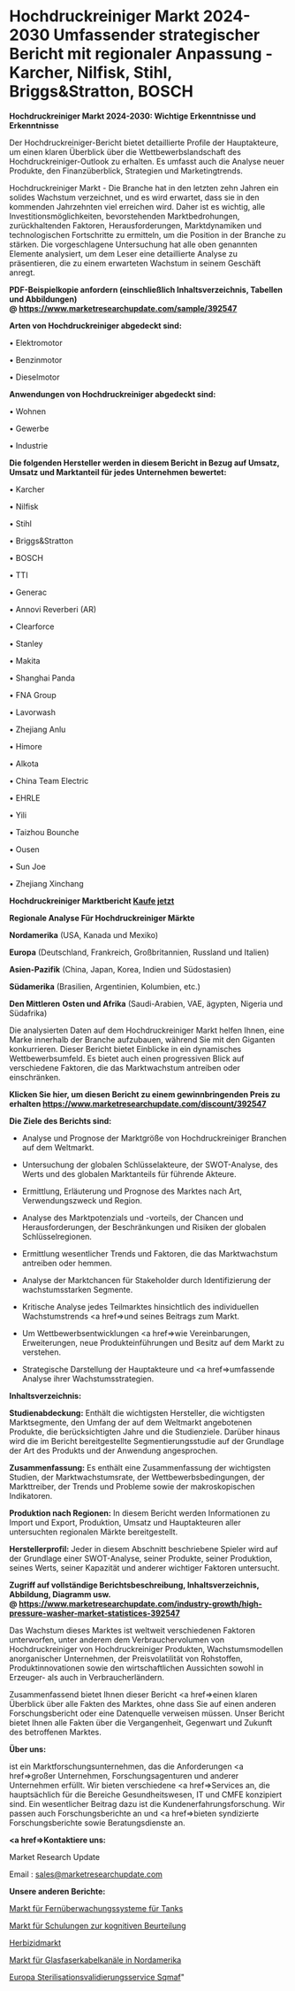 # Hochdruckreiniger Markt 2024-2030 Umfassender strategischer Bericht mit regionaler Anpassung - Karcher, Nilfisk, Stihl, Briggs&Stratton, BOSCH

<strong>Hochdruckreiniger Markt 2024-2030: Wichtige Erkenntnisse und Erkenntnisse</strong>

Der Hochdruckreiniger-Bericht bietet detaillierte Profile der Hauptakteure, um einen klaren Überblick über die Wettbewerbslandschaft des Hochdruckreiniger-Outlook zu erhalten. Es umfasst auch die Analyse neuer Produkte, den Finanzüberblick, Strategien und Marketingtrends.

Hochdruckreiniger Markt - Die Branche hat in den letzten zehn Jahren ein solides Wachstum verzeichnet, und es wird erwartet, dass sie in den kommenden Jahrzehnten viel erreichen wird. Daher ist es wichtig, alle Investitionsmöglichkeiten, bevorstehenden Marktbedrohungen, zurückhaltenden Faktoren, Herausforderungen, Marktdynamiken und technologischen Fortschritte zu ermitteln, um die Position in der Branche zu stärken. Die vorgeschlagene Untersuchung hat alle oben genannten Elemente analysiert, um dem Leser eine detaillierte Analyse zu präsentieren, die zu einem erwarteten Wachstum in seinem Geschäft anregt.

<strong><b>PDF-Beispielkopie anfordern (einschließlich Inhaltsverzeichnis, Tabellen und Abbildungen) @ </b></strong><strong><a href=https://www.marketresearchupdate.com/sample/392547><strong>https://www.marketresearchupdate.com/sample/392547</u></a></strong></strong>

<strong>Arten von Hochdruckreiniger abgedeckt sind:</strong>

• Elektromotor

• Benzinmotor

• Dieselmotor

<strong>Anwendungen von Hochdruckreiniger abgedeckt sind:</strong>

• Wohnen

• Gewerbe

• Industrie

<strong>Die folgenden Hersteller werden in diesem Bericht in Bezug auf Umsatz, Umsatz und Marktanteil für jedes Unternehmen bewertet:</strong>

• Karcher

• Nilfisk

• Stihl

• Briggs&Stratton

• BOSCH

• TTI

• Generac

• Annovi Reverberi (AR)

• Clearforce

• Stanley

• Makita

• Shanghai Panda

• FNA Group

• Lavorwash

• Zhejiang Anlu

• Himore

• Alkota

• China Team Electric

• EHRLE

• Yili

• Taizhou Bounche

• Ousen

• Sun Joe

• Zhejiang Xinchang

<strong>Hochdruckreiniger Marktbericht <a href=https://www.marketresearchupdate.com/buynow/392547>Kaufe jetzt</a></strong>

<strong>Regionale Analyse Für Hochdruckreiniger Märkte</strong>

<strong>Nordamerika</strong> (USA, Kanada und Mexiko)

<strong>Europa</strong> (Deutschland, Frankreich, Großbritannien, Russland und Italien)

<strong>Asien-Pazifik</strong> (China, Japan, Korea, Indien und Südostasien)

<strong>Südamerika</strong> (Brasilien, Argentinien, Kolumbien, etc.)

<strong>Den Mittleren</strong> <strong>Osten und Afrika</strong> (Saudi-Arabien, VAE, ägypten, Nigeria und Südafrika)

Die analysierten Daten auf dem Hochdruckreiniger Markt helfen Ihnen, eine Marke innerhalb der Branche aufzubauen, während Sie mit den Giganten konkurrieren. Dieser Bericht bietet Einblicke in ein dynamisches Wettbewerbsumfeld. Es bietet auch einen progressiven Blick auf verschiedene Faktoren, die das Marktwachstum antreiben oder einschränken.

<strong>Klicken Sie hier, um diesen Bericht zu einem gewinnbringenden Preis zu erhalten
</strong><strong><a href=https://www.marketresearchupdate.com/discount/392547>https://www.marketresearchupdate.com/discount/392547</b></u></strong></a>

<strong>Die Ziele des Berichts sind:</strong>

- Analyse und Prognose der Marktgröße von Hochdruckreiniger Branchen auf dem Weltmarkt.

- Untersuchung der globalen Schlüsselakteure, der SWOT-Analyse, des Werts und des globalen Marktanteils für führende Akteure.

- Ermittlung, Erläuterung und Prognose des Marktes nach Art, Verwendungszweck und Region.

- Analyse des Marktpotenzials und -vorteils, der Chancen und Herausforderungen, der Beschränkungen und Risiken der globalen Schlüsselregionen.

- Ermittlung wesentlicher Trends und Faktoren, die das Marktwachstum antreiben oder hemmen.

- Analyse der Marktchancen für Stakeholder durch Identifizierung der wachstumsstarken Segmente.

- Kritische Analyse jedes Teilmarktes hinsichtlich des individuellen Wachstumstrends <a href=>und</a> seines Beitrags zum Markt.

- Um Wettbewerbsentwicklungen <a href=>wie</a> Vereinbarungen, Erweiterungen, neue Produkteinführungen und Besitz auf dem Markt zu verstehen.

- Strategische Darstellung der Hauptakteure und <a href=>umfas</a>sende Analyse ihrer Wachstumsstrategien.

<strong>Inhaltsverzeichnis:</strong>

<strong>Studienabdeckung:</strong> Enthält die wichtigsten Hersteller, die wichtigsten Marktsegmente, den Umfang der auf dem Weltmarkt angebotenen Produkte, die berücksichtigten Jahre und die Studienziele. Darüber hinaus wird die im Bericht bereitgestellte Segmentierungsstudie auf der Grundlage der Art des Produkts und der Anwendung angesprochen.

<strong>Zusammenfassung:</strong> Es enthält eine Zusammenfassung der wichtigsten Studien, der Marktwachstumsrate, der Wettbewerbsbedingungen, der Markttreiber, der Trends und Probleme sowie der makroskopischen Indikatoren.

<strong>Produktion nach Regionen:</strong> In diesem Bericht werden Informationen zu Import und Export, Produktion, Umsatz und Hauptakteuren aller untersuchten regionalen Märkte bereitgestellt.

<strong>Herstellerprofil:</strong> Jeder in diesem Abschnitt beschriebene Spieler wird auf der Grundlage einer SWOT-Analyse, seiner Produkte, seiner Produktion, seines Werts, seiner Kapazität und anderer wichtiger Faktoren untersucht.

<strong><b>Zugriff auf vollständige Berichtsbeschreibung, Inhaltsverzeichnis, Abbildung, Diagramm usw. @ </b></strong><strong><a href=https://www.marketresearchupdate.com/industry-growth/high-pressure-washer-market-statistices-392547>https://www.marketresearchupdate.com/industry-growth/high-pressure-washer-market-statistices-392547</a></strong>

Das Wachstum dieses Marktes ist weltweit verschiedenen Faktoren unterworfen, unter anderem dem Verbrauchervolumen von Hochdruckreiniger von Hochdruckreiniger Produkten, Wachstumsmodellen anorganischer Unternehmen, der Preisvolatilität von Rohstoffen, Produktinnovationen sowie den wirtschaftlichen Aussichten sowohl in Erzeuger- als auch in Verbraucherländern.

Zusammenfassend bietet Ihnen dieser Bericht <a href=>einen</a> klaren Überblick über alle Fakten des Marktes, ohne dass Sie auf einen anderen Forschungsbericht oder eine Datenquelle verweisen müssen. Unser Bericht bietet Ihnen alle Fakten über die Vergangenheit, Gegenwart und Zukunft des betroffenen Marktes.

<strong>Über uns:</strong>

 ist ein Marktforschungsunternehmen, das die Anforderungen <a href=>großer</a> Unternehmen, Forschungsagenturen und anderer Unternehmen erfüllt. Wir bieten verschiedene <a href=>Services</a> an, die hauptsächlich für die Bereiche Gesundheitswesen, IT und CMFE konzipiert sind. Ein wesentlicher Beitrag dazu ist die Kundenerfahrungsforschung. Wir passen auch Forschungsberichte an und <a href=>bieten</a> syndizierte Forschungsberichte sowie Beratungsdienste an.

<strong><a href=>Kontaktiere uns:</a></strong>

Market Research Update

Email : sales@marketresearchupdate.com

<strong>Unsere anderen Berichte:</strong>

<a href=https://www.linkedin.com/pulse/remote-tank-monitoring-system-market-opportunities-stay>Markt für Fernüberwachungssysteme für Tanks</a>

<a href=https://www.linkedin.com/pulse/cognitive-assessment-training-market-1f>Markt für Schulungen zur kognitiven Beurteilung</a>

<a href=https://www.linkedin.com/pulse/herbicide-market-size-emerging-trends-consumption>Herbizidmarkt</a>

<a href=https://www.linkedin.com/pulse/north-america-fiber-optic-cable-duct-market>Markt für Glasfaserkabelkanäle in Nordamerika</a>

<a href=https://www.linkedin.com/pulse/europe-sterilization-validation-service-sqmaf/>Europa Sterilisationsvalidierungsservice Sqmaf</a>"
